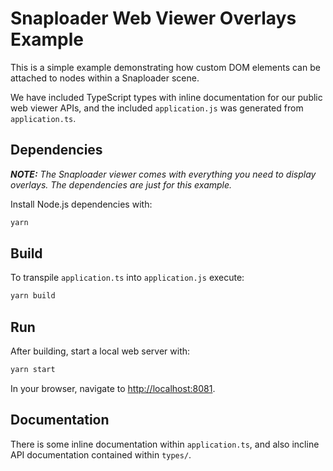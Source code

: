 # Snaploader Web Viewer Overlays Example

This is a simple example demonstrating how custom DOM elements can be attached to nodes within a Snaploader scene.

We have included TypeScript types with inline documentation for our public web viewer APIs, and the included `application.js` was generated from `application.ts`.

## Dependencies

_**NOTE:** The Snaploader viewer comes with everything you need to display overlays. The dependencies are just for this example._

Install Node.js dependencies with:

```bash
yarn
```

## Build

To transpile `application.ts` into `application.js` execute:

```bash
yarn build
```

## Run

After building, start a local web server with:

```bash
yarn start
```

In your browser, navigate to [http://localhost:8081](http://localhost:8081).

## Documentation

There is some inline documentation within `application.ts`, and also incline API documentation contained within `types/`.
